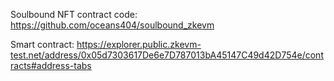 Soulbound NFT contract code: https://github.com/oceans404/soulbound_zkevm

Smart contract: https://explorer.public.zkevm-test.net/address/0x05d7303617De6e7D787013bA45147C49d42D754e/contracts#address-tabs